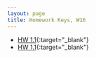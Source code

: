```yaml
---
layout: page
title: Homework Keys, W16
---
```


<!--
* [HW 6.2](_noPrint.pdf){:target="_blank"}
* [HW 6.1](_noPrint.pdf){:target="_blank"}
* [HW 5.3](_noPrint.pdf){:target="_blank"}
* [HW 5.1-5.2](_noPrint.pdf){:target="_blank"}
* [HW 4.6](_noPrint.pdf){:target="_blank"}
* [HW 4.4-4.5](_noPrint.pdf){:target="_blank"}
* [HW 4.2-4.3](_noPrint.pdf){:target="_blank"}
* [HW 4.1](_noPrint.pdf){:target="_blank"}
* [HW 3.3](_noPrint.pdf){:target="_blank"}
* [HW 3.2](_noPrint.pdf){:target="_blank"}
* [HW 3.1](_noPrint.pdf){:target="_blank"}
* [HW 2.7](_noPrint.pdf){:target="_blank"}
* [HW 2.5-2.6](_noPrint.pdf){:target="_blank"}
* [HW 2.4](_noPrint.pdf){:target="_blank"}
* [HW 2.1-2.3](_noPrint.pdf){:target="_blank"}
-->

* [HW 1.1](HW1_2_noPrint.pdf){:target="_blank"}
* [HW 1.1](HW1_1_noPrint.pdf){:target="_blank"}
